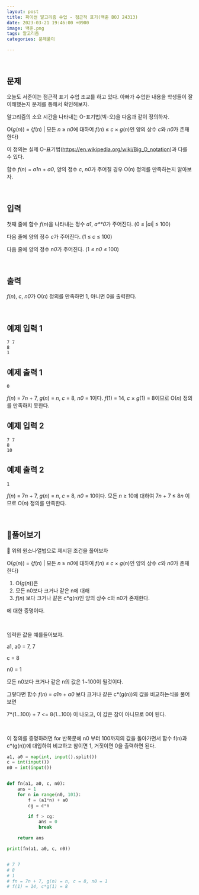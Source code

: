 ```yaml
---
layout: post
title: 파이썬 알고리즘 수업 - 점근적 표기(백준 BOJ 24313)
date: 2023-03-21 19:46:00 +0900
image: 백준.png
tags: 알고리즘
categories: 문제풀이

---
```


<br>

## 문제

오늘도 서준이는 점근적 표기 수업 조교를 하고 있다. 아빠가 수업한 내용을 학생들이 잘 이해했는지 문제를 통해서 확인해보자.

알고리즘의 소요 시간을 나타내는 O-표기법(빅-오)을 다음과 같이 정의하자.

O(*g*(*n*)) = {*f*(*n*) | 모든 *n* ≥ *n0*에 대하여 *f*(*n*) ≤ *c* × *g*(*n*)인 양의 상수 *c*와 *n0*가 존재한다}

이 정의는 실제 O-표기법(https://en.wikipedia.org/wiki/Big_O_notation)과 다를 수 있다.

함수 *f*(*n*) = *a1n* + *a0*, 양의 정수 *c*, *n0*가 주어질 경우 O(*n*) 정의를 만족하는지 알아보자.

<br>

## 입력

첫째 줄에 함수 *f*(*n*)을 나타내는 정수 *a1*, *a**0*가 주어진다. (0 ≤ |*ai*| ≤ 100)

다음 줄에 양의 정수 *c*가 주어진다. (1 ≤ *c* ≤ 100)

다음 줄에 양의 정수 *n0*가 주어진다. (1 ≤ *n0* ≤ 100)

<br>

## 출력

*f*(*n*), *c*, *n0*가 O(*n*) 정의를 만족하면 1, 아니면 0을 출력한다.

<br>

## 예제 입력 1 

```
7 7
8
1
```

## 예제 출력 1 

```
0
```

*f*(*n*) = 7*n* + 7, *g*(*n*) = *n*, *c* = 8, *n0* = 1이다. *f*(1) = 14, *c* × *g*(1) = 8이므로 O(*n*) 정의를 만족하지 못한다.

## 예제 입력 2 

```
7 7
8
10
```

## 예제 출력 2 

```
1
```

*f*(*n*) = 7*n* + 7, *g*(*n*) = *n*, *c* = 8, *n0* = 10이다. 모든 *n* ≥ 10에 대하여 7*n* + 7 ≤ 8*n* 이므로 O(*n*) 정의를 만족한다.

<br>

## 📝풀어보기

📌 위의 원소나열법으로 제시된 조건을 풀어보자

O(*g*(*n*)) = {*f*(*n*) | 모든 *n* ≥ *n0*에 대하여 *f*(*n*) ≤ *c* × *g*(*n*)인 양의 상수 *c*와 *n0*가 존재한다}

1. O(*g*(*n*))은 
2. 모든 n0보다 크거나 같은 n에 대해
3. *f*(*n*) 보다 크거나 같은 c*g(n)인 양의 상수 c와 n0가 존재한다.

에 대한 증명이다.

<br>

입력한 값을 예를들어보자.

a1, a0 = 7, 7

c = 8

n0 = 1

모든 n0보다 크거나 같은 n의 값은 1~100이 될것이다.

그렇다면 함수 *f*(*n*) = *a1n* + *a0* 보다 크거나 같은 c*(g(n))의 값을 비교하는식을 풀어보면

7*(1...100) + 7 <= 8(1...100) 이 나오고, 이 값은 참이 아니므로 0이 된다.

<br>

이 정의를 증명하려면 for 반복문에 n0 부터 100까지의 값을 돌아가면서 함수 f(n)과 c*(g(n))에 대입하여 비교하고 참이면 1, 거짓이면 0을 출력하면 된다. 

``` python
a1, a0 = map(int, input().split())
c = int(input())
n0 = int(input())


def fn(a1, a0, c, n0):
    ans = 1
    for n in range(n0, 101):
        f = (a1*n) + a0
        cg = c*n

        if f > cg:
            ans = 0
            break

    return ans

print(fn(a1, a0, c, n0))


# 7 7
# 8
# 1
# fn = 7n + 7, g(n) = n, c = 8, n0 = 1
# f(1) = 14, c*g(1) = 8  
```

